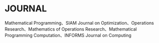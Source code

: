 # JOURNAL

Mathematical Programming、SIAM Journal on Optimization、Operations Research、Mathematics of Operations Research、Mathematical Programming Computation、INFORMS Journal on Computing